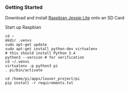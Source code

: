 
### Getting Started

Download and install [Raspbian Jessie Lite](https://www.raspberrypi.org/downloads/raspbian/) onto an SD Card

Start up Raspbian

```
cd ~
mkdir .venvs
sudo apt-get update
sudo apt-get install python-dev virtualenv
# this should install Python 3.4
python3 --version # for verification
cd ~/.venvs
virtualenv -p python3 pi
. pi/bin/activate

cd /home/pi/apps/louver_project/pi
pip install -r requirements.txt
```
